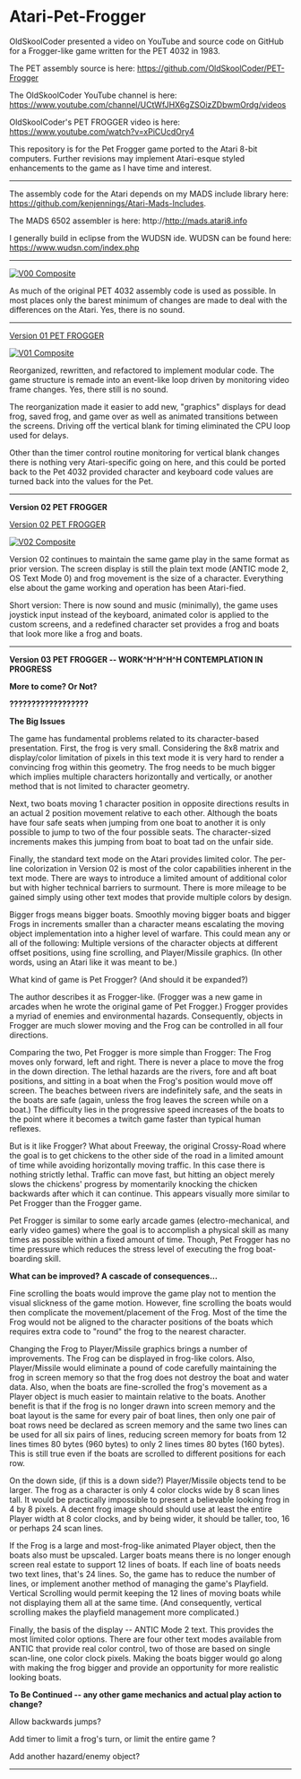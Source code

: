 # Atari-Pet-Frogger

OldSkoolCoder presented a video on YouTube and source code on GitHub for a Frogger-like game written for the PET 4032 in 1983.

The PET assembly source is here:  https://github.com/OldSkoolCoder/PET-Frogger

The OldSkoolCoder YouTube channel is here:  https://www.youtube.com/channel/UCtWfJHX6gZSOizZDbwmOrdg/videos

OldSkoolCoder's PET FROGGER video is here:  https://www.youtube.com/watch?v=xPiCUcdOry4

This repository is for the Pet Frogger game ported to the Atari 8-bit computers.  Further revisions may implement Atari-esque styled enhancements to the game as I have time and interest.

---

The assembly code for the Atari depends on my MADS include library here: https://github.com/kenjennings/Atari-Mads-Includes.  

The MADS 6502 assembler is here: http://http://mads.atari8.info

I generally build in eclipse from the WUDSN ide.  WUDSN can be found here: https://www.wudsn.com/index.php

---

[![V00 Composite](https://github.com/kenjennings/Atari-Pet-Frogger/raw/master/Frogger00/V00_Composite.png)](https://github.com/kenjennings/Atari-Pet-Frogger/blob/master/Frogger00/README_V00.md)

As much of the original PET 4032 assembly code is used as possible.  In most places only the barest minimum of changes are made to deal with the differences on the Atari.  Yes, there is no sound.

---

[Version 01 PET FROGGER](https://github.com/kenjennings/Atari-Pet-Frogger/blob/master/Frogger01/README_V01.md "Version 01 Atari PET FROGGER") 

[![V01 Composite](https://github.com/kenjennings/Atari-Pet-Frogger/raw/master/Frogger01/V01_Composite.png)](https://github.com/kenjennings/Atari-Pet-Frogger/blob/master/Frogger01/README_V01.md)

Reorganized, rewritten, and refactored to implement modular code.  The game structure is remade into an event-like loop driven by monitoring video frame changes.  Yes, there still is no sound.

The reorganization made it easier to add new, "graphics" displays for dead frog, saved frog, and game over as well as animated transitions between the screens.  Driving off the vertical blank for timing eliminated the CPU loop used for delays.

Other than the timer control routine monitoring for vertical blank changes there is nothing very Atari-specific going on here, and this could be ported back to the Pet 4032 provided character and keyboard code values are turned back into the values for the Pet.

---

**Version 02 PET FROGGER**

[Version 02 PET FROGGER](https://github.com/kenjennings/Atari-Pet-Frogger/blob/master/Frogger02/README_V02.md "Version 02 Atari PET FROGGER") 

[![V02 Composite](https://github.com/kenjennings/Atari-Pet-Frogger/raw/master/Frogger02/V02_ProtoComposite.png)](https://github.com/kenjennings/Atari-Pet-Frogger/blob/master/Frogger02/README_V02.md)

Version 02 continues to maintain the same game play in the same format as prior version.  The screen display is still the plain text mode (ANTIC mode 2, OS Text Mode 0) and frog movement is the size of a character.  Everything else about the game working and operation has been Atari-fied.

Short version: There is now sound and music (minimally), the game uses joystick input instead of the keyboard, animated color is applied to the custom screens, and a redefined character set provides a frog and boats that look more like a frog and boats.

---

**Version 03 PET FROGGER -- WORK^H^H^H^H CONTEMPLATION IN PROGRESS**

**More to come? Or Not?**

**??????????????????**

**The Big Issues**

The game has fundamental problems related to its character-based presentation.  First, the frog is very small.  Considering the 8x8 matrix and display/color limitation of pixels in this text mode it is very hard to render a convincing frog within this geometry.  The frog needs to be much bigger which implies multiple characters horizontally and vertically, or another method that is not limited to character geometry.

Next, two boats moving 1 character position in opposite directions results in an actual 2 position movement relative to each other.  Although the boats have four safe seats when jumping from one boat to another it is only possible to jump to two of the four possible seats.  The character-sized increments makes this jumping from boat to boat tad on the unfair side.  

Finally, the standard text mode on the Atari provides limited color.   The per-line colorization in Version 02 is most of the color capabilities inherent in the text mode.  There are ways to introduce a limited amount of additional color but with higher technical barriers to surmount.  There is more mileage to be gained simply using other text modes that provide multiple colors by design. 

Bigger frogs means bigger boats.  Smoothly moving bigger boats and bigger Frogs in increments smaller than a character means escalating the moving object implementation into a higher level of warfare.  This could mean any or all of the following:  Multiple versions of the character objects at different offset positions, using fine scrolling, and Player/Missile graphics.  (In other words, using an Atari like it was meant to be.) 

What kind of game is Pet Frogger?  (And should it be expanded?)  

The author describes it as Frogger-like.  (Frogger was a new game in arcades when he wrote the original game of Pet Frogger.) Frogger provides a myriad of enemies and environmental hazards.  Consequently, objects in Frogger are much slower moving and the Frog can be controlled in all four directions.

Comparing the two, Pet Frogger is more simple than Frogger: The Frog moves only forward, left and right.  There is never a place to move the frog in the down direction. The lethal hazards are the rivers, fore and aft boat positions, and sitting in a boat when the Frog's position would move off screen.  The beaches between rivers are indefinitely safe, and the seats in the boats are safe (again, unless the frog leaves the screen while on a boat.)  The difficulty lies in the progressive speed increases of the boats to the point where it becomes a twitch game faster than typical human reflexes.  

But is it like Frogger?   What about Freeway, the original Crossy-Road where the goal is to get chickens to the other side of the road in a limited amount of time while avoiding horizontally moving traffic.  In this case there is nothing strictly lethal.  Traffic can move fast, but hitting an object merely slows the chickens' progress by momentarily knocking the chicken backwards after which it can continue.  This appears visually more similar to Pet Frogger than the Frogger game.

Pet Frogger is similar to some early arcade games (electro-mechanical, and early video games) where the goal is to accomplish a physical skill as many times as possible within a fixed amount of time.  Though, Pet Frogger has no time pressure which reduces the stress level of executing the frog boat-boarding skill. 


**What can be improved?  A cascade of consequences...**

Fine scrolling the boats would improve the game play not to mention the visual slickness of the game motion.  However, fine scrolling the boats would then complicate the movement/placement of the Frog.  Most of the time the Frog would not be aligned to the character positions of the boats which requires extra code to "round" the frog to the nearest character.

Changing the Frog to Player/Missile graphics brings a number of improvements.  The Frog can be displayed in frog-like colors.  Also, Player/Missile would eliminate a pound of code carefully maintaining the frog in screen memory so that the frog does not destroy the boat and water data.  Also, when the boats are fine-scrolled the frog's movement as a Player object is much easier to maintain relative to the boats.  Another benefit is that if the frog is no longer drawn into screen memory and the boat layout is the same for every pair of boat lines, then only one pair of boat rows need be declared as screen memory and the same two lines can be used for all six pairs of lines, reducing screen memory for boats from 12 lines times 80 bytes (960 bytes) to only 2 lines times 80 bytes (160 bytes).  This is still true even if the boats are scrolled to different positions for each row.

On the down side, (if this is a down side?) Player/Missile objects tend to be larger.  The frog as a character is only 4 color clocks wide by 8 scan lines tall.  It would be practically impossible to present a believable looking frog in 4 by 8 pixels.  A decent frog image should should use at least the entire Player width at 8 color clocks, and by being wider, it should be taller, too, 16 or perhaps 24 scan lines.

If the Frog is a large and most-frog-like animated Player object, then the boats also must be upscaled.  Larger boats means there is no longer enough screen real estate to support 12 lines of boats.   If each line of boats needs two text lines, that's 24 lines.  So, the game has to reduce the number of lines, or implement another method of managing the game's Playfield.  Vertical Scrolling would permit keeping the 12 lines of moving boats while not displaying them all at the same time.  (And consequently, vertical scrolling makes the playfield management more complicated.)

Finally, the basis of the display -- ANTIC Mode 2 text.  This provides the most limited color options.  There are four other text modes available from ANTIC that provide real color control, two of those are based on single scan-line, one color clock pixels.  Making the boats bigger would go along with making the frog bigger and provide an opportunity for more realistic looking boats.

**To Be Continued -- any other game mechanics and actual play action to change?**

Allow backwards jumps?  

Add timer to limit a frog's turn, or limit the entire game ?

Add another hazard/enemy object?

---
